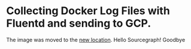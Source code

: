 # Collecting Docker Log Files with Fluentd and sending to GCP.

The image was moved to the
[new location](https://github.com/kubernetes/contrib/tree/master/fluentd/fluentd-gcp-image).
Hello Sourcegraph!
Goodbye
